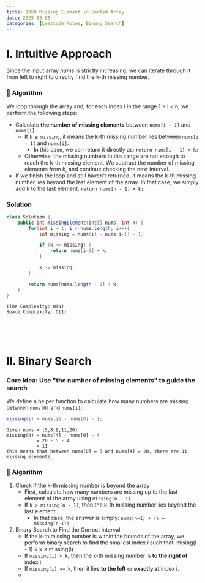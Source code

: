 ```yaml
---
title: 1060 Missing Element in Sorted Array
date: 2025-06-08
categories: [Leetcode_Notes, Binary Search]
---
```

# I. Intuitive Approach

Since the input array *nums* is strictly increasing, we can iterate through it from left to right to directly find the k-th missing number. 

### 📌 Algorithm
We loop through the array and, for each index i in the range 1 ≤ i < n, we perform the following steps:
- Calculate **the number of missing elements** between ```nums[i - 1]``` and ```nums[i]```
  - If ```k ≤ missing```, it means the k-th missing number lies between ```nums[i - 1]``` and ```nums[i]```. 
    - In this case, we can return it directly as: ```return nums[i - 1] + k;```
  - Otherwise, the missing numbers in this range are not enough to reach the k-th missing element. We subtract the number of missing elements from *k*, and continue checking the next interval.
- If we finish the loop and still haven't returned, it means the k-th missing number lies beyond the last element of the array. In that case, we simply add k to the last element: ```return nums[n - 1] + k;```
  
### Solution
```java
class Solution {
    public int missingElement(int[] nums, int k) {
        for(int i = 1; i < nums.length; i++){
            int missing = nums[i] - nums[i-1] - 1;

            if (k <= missing) {
                return nums[i-1] + k;
            }

            k -= missing;
        }

        return nums[nums.length - 1] + k;
    }
}
```

```
Time Complexity: O(N)
Space Complexity: O(1)
```

<br>
<br>  
<br>

# II. Binary Search
### Core Idea: Use "the number of missing elements" to guide the search
We define a helper function to calculate how many numbers are missing between ```nums[0]``` and ```nums[i]```:
```java 
missing(i) = nums[i] - nums[0] - i;
```
```
Given nums = [5,8,9,11,20]
missing(4) = nums[4] - nums[0] - 4
           = 20 - 5 - 4 
           = 11
This means that between nums[0] = 5 and nums[4] = 20, there are 11 missing elements.
```
### 📌 Algorithm
1. Check if the k-th missing number is beyond the array
   - First, calculate how many numbers are missing up to the last element of the array using ```missing(n - 1)```
   - If ```k > missing(n - 1)```, then the k-th missing number lies beyond the last element.
     - In that case, the answer is simply: ```nums[n−1] + (k − missing(n−1))```
2. Binary Search to Find the Correct Interval
   - If the k-th missing number is within the bounds of the array, we perform binary search to find the smallest index *i* such that: mising(i - 1) < k ≤ missing(i)
   - If ```missing(i) < k```, then the k-th missing number is **to the right of** index i.
   - If ```missing(i) >= k```, then it lies **to the left** or **exactly at** index i.
   - 